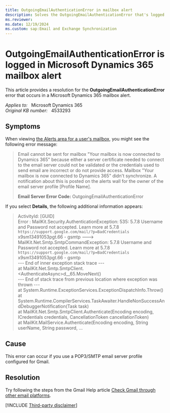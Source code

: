 ```yaml
---
title: OutgoingEmailAuthenticationError in mailbox alert
description: Solves the OutgoingEmailAuthenticationError that's logged in Microsoft Dynamics 365 mailbox alert.
ms.reviewer: 
ms.date: 12/19/2024
ms.custom: sap:Email and Exchange Synchronization
---
```

# OutgoingEmailAuthenticationError is logged in Microsoft Dynamics 365 mailbox alert

This article provides a resolution for the **OutgoingEmailAuthenticationError** error that occurs in a Microsoft Dynamics 365 mailbox alert.

_Applies to:_ &nbsp; Microsoft Dynamics 365  
_Original KB number:_ &nbsp; 4533293

## Symptoms

When viewing [the Alerts area for a user's mailbox](/power-platform/admin/monitor-email-processing-errors#view-alerts), you might see the following error message:

> Email cannot be sent for mailbox "Your mailbox is now connected to Dynamics 365" because either a server certificate needed to connect to the email server could not be validated or the credentials used to send email are incorrect or do not provide access. Mailbox "Your mailbox is now connected to Dynamics 365" didn't synchronize. A notification about this is posted on the alerts wall for the owner of the email server profile [Profile Name].
>
> **Email Server Error Code:**  OutgoingEmailAuthenticationError

If you select **Details**, the following additional information appears:

> ActivityId: [GUID]  
> Error : MailKit.Security.AuthenticationException: 535: 5.7.8 Username and Password not accepted. Learn more at
5.7.8  `https://support.google.com/mail/?p=BadCredentials` x9sm13491053pgt.66 - gsmtp ---> MailKit.Net.Smtp.SmtpCommandException: 5.7.8 Username and Password not accepted. Learn more at
5.7.8  `https://support.google.com/mail/?p=BadCredentials` x9sm13491053pgt.66 - gsmtp  
--- End of inner exception stack trace ---  
   at MailKit.Net.Smtp.SmtpClient.\<AuthenticateAsync>d__65.MoveNext()  
--- End of stack trace from previous location where exception was thrown ---  
   at System.Runtime.ExceptionServices.ExceptionDispatchInfo.Throw()  
   at System.Runtime.CompilerServices.TaskAwaiter.HandleNonSuccessAndDebuggerNotification(Task task)  
   at MailKit.Net.Smtp.SmtpClient.Authenticate(Encoding encoding, ICredentials credentials, CancellationToken cancellationToken)  
   at MailKit.MailService.Authenticate(Encoding encoding, String userName, String password, ...

## Cause

This error can occur if you use a POP3/SMTP email server profile configured for Gmail.

## Resolution

Try following the steps from the Gmail Help article [Check Gmail through other email platforms](https://support.google.com/mail/answer/7126229?p=BadCredentials&visit_id=637425757915475978-2293973045&rd=2#cantsignin).

[!INCLUDE [Third-party disclaimer](../../../includes/third-party-disclaimer.md)]

